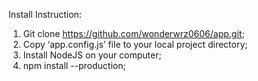 Install Instruction:

1. Git clone https://github.com/wonderwrz0606/app.git;
2. Copy ‘app.config.js’ file to your local project directory;
3. Install NodeJS on your computer;
4. npm install --production;
